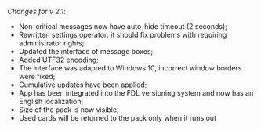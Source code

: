 _Changes for v 2.1_:
- Non-critical messages now have auto-hide timeout (2 seconds);
- Rewritten settings operator: it should fix problems with requiring administrator rights;
- Updated the interface of message boxes;
- Added UTF32 encoding;
- The interface was adapted to Windows 10, incorrect window borders were fixed;
- Cumulative updates have been applied;
- App has been integrated into the FDL versioning system and now has an English localization;
- Size of the pack is now visible;
- Used cards will be returned to the pack only when it runs out
